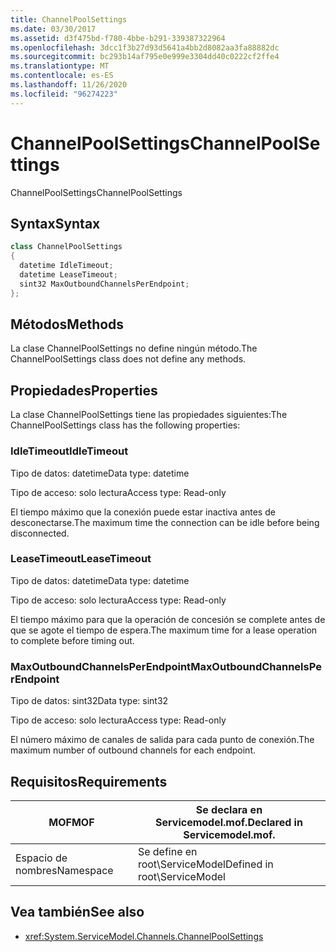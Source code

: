 ```yaml
---
title: ChannelPoolSettings
ms.date: 03/30/2017
ms.assetid: d3f475bd-f780-4bbe-b291-339387322964
ms.openlocfilehash: 3dcc1f3b27d93d5641a4bb2d8082aa3fa88882dc
ms.sourcegitcommit: bc293b14af795e0e999e3304dd40c0222cf2ffe4
ms.translationtype: MT
ms.contentlocale: es-ES
ms.lasthandoff: 11/26/2020
ms.locfileid: "96274223"
---
```

# <a name="channelpoolsettings"></a><span data-ttu-id="55408-102">ChannelPoolSettings</span><span class="sxs-lookup"><span data-stu-id="55408-102">ChannelPoolSettings</span></span>

<span data-ttu-id="55408-103">ChannelPoolSettings</span><span class="sxs-lookup"><span data-stu-id="55408-103">ChannelPoolSettings</span></span>  
  
## <a name="syntax"></a><span data-ttu-id="55408-104">Syntax</span><span class="sxs-lookup"><span data-stu-id="55408-104">Syntax</span></span>  
  
```csharp
class ChannelPoolSettings  
{  
  datetime IdleTimeout;  
  datetime LeaseTimeout;  
  sint32 MaxOutboundChannelsPerEndpoint;  
};  
```  
  
## <a name="methods"></a><span data-ttu-id="55408-105">Métodos</span><span class="sxs-lookup"><span data-stu-id="55408-105">Methods</span></span>  

 <span data-ttu-id="55408-106">La clase ChannelPoolSettings no define ningún método.</span><span class="sxs-lookup"><span data-stu-id="55408-106">The ChannelPoolSettings class does not define any methods.</span></span>  
  
## <a name="properties"></a><span data-ttu-id="55408-107">Propiedades</span><span class="sxs-lookup"><span data-stu-id="55408-107">Properties</span></span>  

 <span data-ttu-id="55408-108">La clase ChannelPoolSettings tiene las propiedades siguientes:</span><span class="sxs-lookup"><span data-stu-id="55408-108">The ChannelPoolSettings class has the following properties:</span></span>  
  
### <a name="idletimeout"></a><span data-ttu-id="55408-109">IdleTimeout</span><span class="sxs-lookup"><span data-stu-id="55408-109">IdleTimeout</span></span>  

 <span data-ttu-id="55408-110">Tipo de datos: datetime</span><span class="sxs-lookup"><span data-stu-id="55408-110">Data type: datetime</span></span>  
  
 <span data-ttu-id="55408-111">Tipo de acceso: solo lectura</span><span class="sxs-lookup"><span data-stu-id="55408-111">Access type: Read-only</span></span>  
  
 <span data-ttu-id="55408-112">El tiempo máximo que la conexión puede estar inactiva antes de desconectarse.</span><span class="sxs-lookup"><span data-stu-id="55408-112">The maximum time the connection can be idle before being disconnected.</span></span>  
  
### <a name="leasetimeout"></a><span data-ttu-id="55408-113">LeaseTimeout</span><span class="sxs-lookup"><span data-stu-id="55408-113">LeaseTimeout</span></span>  

 <span data-ttu-id="55408-114">Tipo de datos: datetime</span><span class="sxs-lookup"><span data-stu-id="55408-114">Data type: datetime</span></span>  
  
 <span data-ttu-id="55408-115">Tipo de acceso: solo lectura</span><span class="sxs-lookup"><span data-stu-id="55408-115">Access type: Read-only</span></span>  
  
 <span data-ttu-id="55408-116">El tiempo máximo para que la operación de concesión se complete antes de que se agote el tiempo de espera.</span><span class="sxs-lookup"><span data-stu-id="55408-116">The maximum time for a lease operation to complete before timing out.</span></span>  
  
### <a name="maxoutboundchannelsperendpoint"></a><span data-ttu-id="55408-117">MaxOutboundChannelsPerEndpoint</span><span class="sxs-lookup"><span data-stu-id="55408-117">MaxOutboundChannelsPerEndpoint</span></span>  

 <span data-ttu-id="55408-118">Tipo de datos: sint32</span><span class="sxs-lookup"><span data-stu-id="55408-118">Data type: sint32</span></span>  
  
 <span data-ttu-id="55408-119">Tipo de acceso: solo lectura</span><span class="sxs-lookup"><span data-stu-id="55408-119">Access type: Read-only</span></span>  
  
 <span data-ttu-id="55408-120">El número máximo de canales de salida para cada punto de conexión.</span><span class="sxs-lookup"><span data-stu-id="55408-120">The maximum number of outbound channels for each endpoint.</span></span>  
  
## <a name="requirements"></a><span data-ttu-id="55408-121">Requisitos</span><span class="sxs-lookup"><span data-stu-id="55408-121">Requirements</span></span>  
  
|<span data-ttu-id="55408-122">MOF</span><span class="sxs-lookup"><span data-stu-id="55408-122">MOF</span></span>|<span data-ttu-id="55408-123">Se declara en Servicemodel.mof.</span><span class="sxs-lookup"><span data-stu-id="55408-123">Declared in Servicemodel.mof.</span></span>|  
|---------|-----------------------------------|  
|<span data-ttu-id="55408-124">Espacio de nombres</span><span class="sxs-lookup"><span data-stu-id="55408-124">Namespace</span></span>|<span data-ttu-id="55408-125">Se define en root\ServiceModel</span><span class="sxs-lookup"><span data-stu-id="55408-125">Defined in root\ServiceModel</span></span>|  
  
## <a name="see-also"></a><span data-ttu-id="55408-126">Vea también</span><span class="sxs-lookup"><span data-stu-id="55408-126">See also</span></span>

- <xref:System.ServiceModel.Channels.ChannelPoolSettings>
